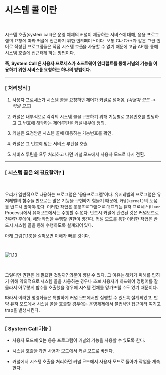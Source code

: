 # 시스템 콜 이란

​

시스템 호출(system call)은 운영 체제의 커널이 제공하는 서비스에 대해, 응용 프로그램의 요청에 따라 커널에 접근하기 위한 인터페이스이다. 보통 C나 C++과 같은 고급 언어로 작성된 프로그램들은 직접 시스템 호출을 사용할 수 없기 때문에 고급 API를 통해 시스템 호출에 접근하게 하는 방법이다.

**즉, System Call 은 사용자 프로세스가 소프트웨어 인터럽트를 통해 커널의 기능을 이용하기 위한 서비스를 요청하는 하나의 방법이다.**

---

### [ 처리방식 ]

1. 사용자 프로세스가 시스템 콜을 요청하면 제어가 커널로 넘어옴. *(사용자 모드 -> 커널 모드)*

2. 커널은 내부적으로 각각의 시스템 콜을 구분하기 위해 기능별로 고유번호를 할당하고 그 번호에 해당하는 제어루틴을 커널 내부에 정의.

3. 커널은 요청받은 시스템 콜에 대응하는 기능번호를 확인.

4. 커널은 그 번호에 맞는 서비스 루틴을 호출.

5. 서비스 루틴을 모두 처리하고 나면 커널 모드에서 사용자 모드로 다시 전환.

---

### [ 시스템 콜은 왜 필요할까? ]

​

우리가 일반적으로 사용하는 프로그램은 '응용프로그램'이다. 유저레벨의 프로그램은 유저레벨의 함수들 만으로는 많은 기능을 구현하기 힘들기 때문에, `커널(kernel)`의 도움을 반드시 받아야 한다. 이러한 작업은 응용프로그램으로 대표되는 유저 프로세스(User Process)에서 유저모드에서는 수행할 수 없다. 
반드시 커널에 관련된 것은 커널모드로 전환한 후에야, 해당 작업을 수행할 권한이 생긴다. 
커널 모드를 통한 이러한 작업은 반드시 시스템 콜을 통해 수행하도록 설계되어 있다. 

아래 그림(1.13)을 살펴보면 이해가 빠를 것이다.

<br>

![1.13](https://blog.kakaocdn.net/dn/JXwNG/btqw787Kgfe/vmrkitiEEjDI8G9w2mFzUk/img.png)

<Br>

그렇다면 권한은 왜 필요한 것일까? 의문이 생길 수 있다. 
그 이유는 해커가 피해를 입히기 위해 악의적으로 시스템 콜을 사용하는 경우나 초보 사용자가 하드웨어 명령어를 잘 몰라서 아무렇게 함수를 호출했을 경우에 시스템 전체를 망가뜨릴 수도 있기 때문이다. 

따라서 이러한 명령어들은 특별하게 커널 모드에서만 실행할 수 있도록 설계되었고, 만약 유저 모드에서 시스템 콜을 호출할 경우에는 운영체제에서 불법적인 접근이라 여기고 trap을 발생시킨다.

---

### [ System Call 기능 ]

-  사용자 모드에 있는 응용 프로그램이 커널의 기능을 사용할 수 있도록 한다.

-  시스템 호출을 하면 사용자 모드에서 커널 모드로 바뀐다.

-  커널에서 시스템 호출을 처리하면 커널 모드에서 사용자 모드로 돌아가 작업을 계속한다.